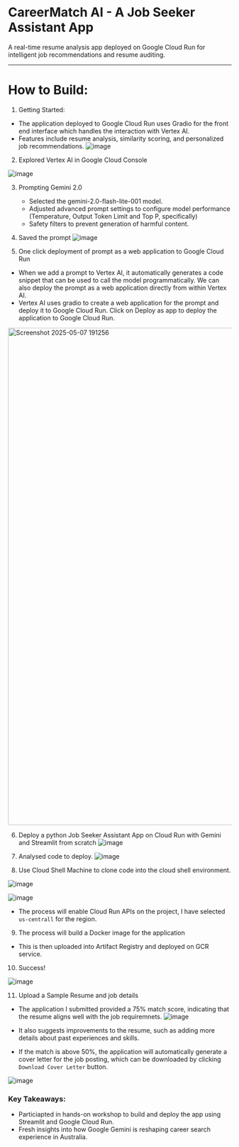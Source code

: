 # CareerMatch AI - A Job Seeker Assistant App
A real-time resume analysis app deployed on Google Cloud Run for intelligent job recommendations and resume auditing.

---

# How to Build:

1. Getting Started:
- The application deployed to Google Cloud Run uses Gradio for the front end interface which handles the interaction with Vertex AI.
- Features include resume analysis, similarity scoring, and personalized job recommendations.
![image](https://github.com/user-attachments/assets/f7df5d5f-de34-49de-b17a-47eb1c8a01ab)

2. Explored Vertex AI in Google Cloud Console

![image](https://github.com/user-attachments/assets/aa4e6722-48ed-48cd-bfb1-76cfef2e9b4c)

3. Prompting Gemini 2.0
   -  Selected the gemini-2.0-flash-lite-001 model.
   -  Adjusted advanced prompt settings to configure model performance (Temperature, Output Token Limit and Top P, specifically)
   -  Safety filters to prevent generation of harmful content.
   
4. Saved the prompt
![image](https://github.com/user-attachments/assets/b323b109-47d4-4430-ba5c-ae37f281ffd7)

5. One click deployment of prompt as a web application to Google Cloud Run

- When we add a prompt to Vertex AI, it automatically generates a code snippet that can be used to call the model programmatically. We can also deploy the prompt as a web application directly from within Vertex AI.
- Vertex AI uses gradio to create a web application for the prompt and deploy it to Google Cloud Run. Click on Deploy as app to deploy the application to Google Cloud Run.

<img width="1120" alt="Screenshot 2025-05-07 191256" src="https://github.com/user-attachments/assets/494a1e88-8bc8-454a-88ed-8f40687a8d7b" />

6. Deploy a python Job Seeker Assistant App on Cloud Run with Gemini and Streamlit from scratch
![image](https://github.com/user-attachments/assets/a55e721d-5a6d-4cac-9e0e-ce854460acd7)

7. Analysed code to deploy.
![image](https://github.com/user-attachments/assets/96a30812-a27c-4336-9a32-1b99bae0ae78)

8. Use Cloud Shell Machine to clone code into the cloud shell environment.

![image](https://github.com/user-attachments/assets/fc9c222c-ee6e-4efc-8ba5-255cf64f6530)

![image](https://github.com/user-attachments/assets/802839ed-4d63-41d5-a9c5-3b93be455f56)

- The process will enable Cloud Run APIs on the project, I have selected `us-centrall` for the region.

9. The process will build a Docker image for the application

- This is then uploaded into Artifact Registry and deployed on GCR service.

10. Success!

![image](https://github.com/user-attachments/assets/40096092-685a-4847-867a-055d8ef5d578)

11. Upload a Sample Resume and job details

- The application I submitted provided a 75% match score, indicating that the resume aligns well with the job requiremnets.
![image](https://github.com/user-attachments/assets/69e5d89f-215a-4b7f-951d-4fa0c99201bd)

- It also suggests improvements to the resume, such as adding more details about past experiences and skills.
- If the match is above 50%, the application will automatically generate a cover letter for the job posting, which can be downloaded by clicking `Download Cover Letter` button.

![image](https://github.com/user-attachments/assets/d7c47f12-ae61-4f6d-a2b3-d3534d218d91)

### Key Takeaways:
- Particiapted in hands-on workshop to build and deploy the app using Streamlit and Google Cloud Run.
- Fresh insights into how Google Gemini is reshaping career search experience in Australia.

  






